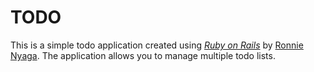 # TODO


This is a simple todo application created using
[*Ruby on Rails*](http://rubyonrails.org/)
by [Ronnie Nyaga](mailto://ronnienyaga@gmail.com). The application allows you to manage multiple todo lists.

